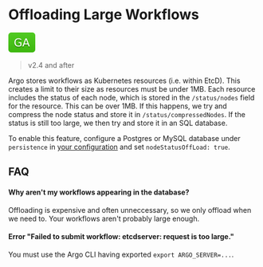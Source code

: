 # Offloading Large Workflows

![GA](assets/GA.svg)

> v2.4 and after

Argo stores workflows as Kubernetes resources (i.e. within EtcD). This creates a limit to their size as resources must be under 1MB. Each resource includes the status of each node, which is stored in the `/status/nodes` field for the resource. This can be over 1MB. If this happens, we try and compress the node status and store it in `/status/compressedNodes`. If the status is still too large, we then try and store it in an SQL database. 

To enable this feature, configure a Postgres or MySQL database under `persistence` in [your configuration](workflow-controller-configmap.yaml) and set `nodeStatusOffLoad: true`.

## FAQ

#### Why aren't my workflows appearing in the database? 

Offloading is expensive and often unneccessary, so we only offload when we need to. Your workflows aren't probably large enough.


#### Error "Failed to submit workflow: etcdserver: request is too large."

You must use the Argo CLI having exported `export ARGO_SERVER=...`.

